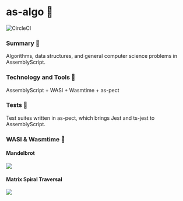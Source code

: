 # as-algo 🚀

![CircleCI](https://img.shields.io/circleci/build/github/DMJ16/as-algo?style=plastic)

### Summary 📖

Algorithms, data structures, and general computer science problems in AssemblyScript.

### Technology and Tools 🧰

AssemblyScript + WASI + Wasmtime + as-pect

### Tests 🧪

Test suites written in as-pect, which brings Jest and ts-jest to AssemblyScript.

### WASI & Wasmtime 🧩

#### Mandelbrot

![](https://media.giphy.com/media/ifNKKnRWnSmLRMPdby/giphy.gif)

#### Matrix Spiral Traversal

![](https://media.giphy.com/media/izSfqealbmnmaJJaHG/giphy.gif)
